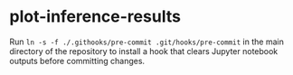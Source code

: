 # plot-inference-results

Run `ln -s -f ./.githooks/pre-commit .git/hooks/pre-commit` in the main directory of the
repository to install a hook that clears Jupyter notebook outputs before committing
changes. 
